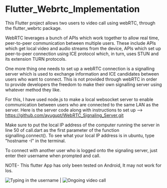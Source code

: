 # Flutter_Webrtc_Implementation
This Flutter project allows two users to video call using webRTC, through the flutter_webrtc package.

WebRTC leverages a bunch of APIs which work together to allow real time, peer-to-peer communication between multiple users. These include APIs which get local video and audio streams from the device, APIs which set up peer-to-peer connection using ICE protocol which, in turn, uses STUN and its extension TURN protocols. 

One more thing one needs to set up a webRTC connection is a signalling server which is used to exchange information and ICE candidates between users who want to connect. This is not provided through webRTC in order to provide developers the freedom to make their own signalling server using whatever method they like.

For this, I have used node.js to make a local websocket server to enable communication between users who are connected to the same LAN as the server.
Here is the server code along with instructions to set up --> https://github.com/ayugupt/WebRTC_Signaling_Server.git

Make sure to put the local IP address of the computer running the server in line 50 of call.dart as the first parameter of the function signalling.connect(). To see what your local IP address is in ubuntu, type "hostname -I" in the terminal.

To connect with another user who is logged onto the signaling server, just enter their username when prompted and call.

NOTE- This flutter App has only been tested on Android, It may not work for Ios.

![Typing in the username](https://media.giphy.com/media/F3mfIZFwWGEJ2SUo13/giphy.gif) | ![Ongoing video call](https://media.giphy.com/media/jGFUz1z0dArZw1KMLy/giphy.gif)               


